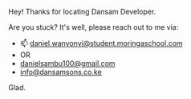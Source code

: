 Hey! Thanks for locating Dansam Developer.

Are you stuck? It's well, please reach out to me via:
- 📫 daniel.wanyonyi@student.moringaschool.com
- OR
- danielsambu100@gmail.com
- info@dansamsons.co.ke

Glad.

<!---
DanielSambu100/DanielSambu100 is a ✨ special ✨ repository because its `README.md` (this file) appears on your GitHub profile.
You can click the Preview link to take a look at your changes.
--->
